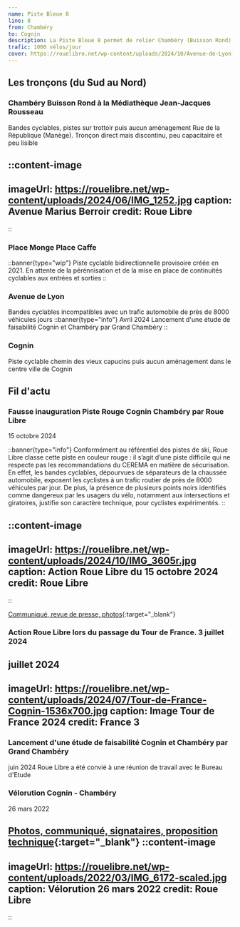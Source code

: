 ```yaml
---
name: Piste Bleue 8
line: 8
from: Chambéry
to: Cognin
description: La Piste Bleue 8 permet de relier Chambéry (Buisson Rond) à Cognin (Rond point des Pyramides) via l'Hôpital de Chambéry.
trafic: 1000 vélos/jour
cover: https://rouelibre.net/wp-content/uploads/2024/10/Avenue-de-Lyon-liaison-Cognin-Chambery2.jpg
---
```


## Les tronçons (du Sud au Nord)

### Chambéry Buisson Rond à la Médiathèque Jean-Jacques Rousseau
Bandes cyclables, pistes sur trottoir puis aucun aménagement Rue de la République (Manège).
Tronçon direct mais discontinu, peu capacitaire et peu lisible

::content-image
---
imageUrl: https://rouelibre.net/wp-content/uploads/2024/06/IMG_1252.jpg
caption: Avenue Marius Berroir
credit: Roue Libre
---
::

### Place Monge Place Caffe
::banner{type="wip"}
Piste cyclable bidirectionnelle provisoire créée en 2021.
En attente de la pérénnisation et de la mise en place de continuités cyclables aux entrées et sorties
::

### Avenue de Lyon
Bandes cyclables incompatibles avec un trafic automobile de près de 8000 véhicules jours
::banner{type="info"}
Avril 2024 Lancement d'une étude de faisabilité Cognin et Chambéry par Grand Chambéry
::

### Cognin
Piste cyclable chemin des vieux capucins puis aucun aménagement dans le centre ville de Cognin

## Fil d'actu

### Fausse inauguration Piste Rouge Cognin Chambéry par Roue Libre
15 octobre 2024

::banner{type="info"}
Conformément au référentiel des pistes de ski, Roue Libre classe cette piste en couleur rouge : il s’agit d’une piste difficile qui ne respecte pas les recommandations du CEREMA en matière de sécurisation. En effet, les bandes cyclables, dépourvues de séparateurs de la chaussée automobile, exposent les cyclistes à un trafic routier de près de 8000 véhicules par jour. De plus, la présence de plusieurs points noirs identifiés comme dangereux par les usagers du vélo, notamment aux intersections et giratoires, justifie son caractère technique, pour cyclistes expérimentés.
::

::content-image
---
imageUrl: https://rouelibre.net/wp-content/uploads/2024/10/IMG_3605r.jpg
caption: Action Roue Libre du 15 octobre 2024
credit: Roue Libre
---
::

[Communiqué, revue de presse, photos](https://rouelibre.net/2024/10/15/15-oct-2024-roue-libre-inaugure-la-piste-rouge-n8-cognin-chambery/){:target="_blank"}

### Action Roue Libre lors du passage du Tour de France. 3 juillet 2024
juillet 2024
---
imageUrl: https://rouelibre.net/wp-content/uploads/2024/07/Tour-de-France-Cognin-1536x700.jpg
caption: Image Tour de France 2024
credit: France 3
---

### Lancement d'une étude de faisabilité Cognin et Chambéry par Grand Chambéry
juin 2024
Roue Libre a été convié à une réunion de travail avec le Bureau d'Etude

### Vélorution Cognin - Chambéry
26 mars 2022

[Photos, communiqué, signataires, proposition technique](https://rouelibre.net/2024/07/03/26-mars-2022-velorution-cognin-chambery/){:target="_blank"}
::content-image
---
imageUrl: https://rouelibre.net/wp-content/uploads/2022/03/IMG_6172-scaled.jpg
caption: Vélorution 26 mars 2022
credit: Roue Libre
---
::